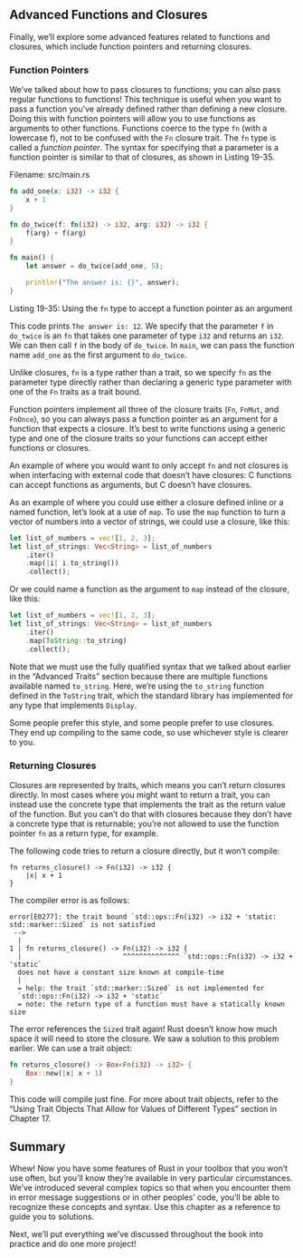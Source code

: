 ## Advanced Functions and Closures

Finally, we’ll explore some advanced features related to functions and
closures, which include function pointers and returning closures.

### Function Pointers

We’ve talked about how to pass closures to functions; you can also pass regular
functions to functions! This technique is useful when you want to pass a
function you’ve already defined rather than defining a new closure. Doing this
with function pointers will allow you to use functions as arguments to other
functions. Functions coerce to the type `fn` (with a lowercase f), not to be
confused with the `Fn` closure trait. The `fn` type is called a *function
pointer*. The syntax for specifying that a parameter is a function pointer is
similar to that of closures, as shown in Listing 19-35.

<span class="filename">Filename: src/main.rs</span>

```rust
fn add_one(x: i32) -> i32 {
    x + 1
}

fn do_twice(f: fn(i32) -> i32, arg: i32) -> i32 {
    f(arg) + f(arg)
}

fn main() {
    let answer = do_twice(add_one, 5);

    println!("The answer is: {}", answer);
}
```

<span class="caption">Listing 19-35: Using the `fn` type to accept a function
pointer as an argument</span>

This code prints `The answer is: 12`. We specify that the parameter `f` in
`do_twice` is an `fn` that takes one parameter of type `i32` and returns an
`i32`. We can then call `f` in the body of `do_twice`. In `main`, we can pass
the function name `add_one` as the first argument to `do_twice`.

Unlike closures, `fn` is a type rather than a trait, so we specify `fn` as the
parameter type directly rather than declaring a generic type parameter with one
of the `Fn` traits as a trait bound.

Function pointers implement all three of the closure traits (`Fn`, `FnMut`, and
`FnOnce`), so you can always pass a function pointer as an argument for a
function that expects a closure. It’s best to write functions using a generic
type and one of the closure traits so your functions can accept either
functions or closures.

An example of where you would want to only accept `fn` and not closures is when
interfacing with external code that doesn’t have closures: C functions can
accept functions as arguments, but C doesn’t have closures.

As an example of where you could use either a closure defined inline or a named
function, let’s look at a use of `map`. To use the `map` function to turn a
vector of numbers into a vector of strings, we could use a closure, like this:

```rust
let list_of_numbers = vec![1, 2, 3];
let list_of_strings: Vec<String> = list_of_numbers
    .iter()
    .map(|i| i.to_string())
    .collect();
```

Or we could name a function as the argument to `map` instead of the closure,
like this:

```rust
let list_of_numbers = vec![1, 2, 3];
let list_of_strings: Vec<String> = list_of_numbers
    .iter()
    .map(ToString::to_string)
    .collect();
```

Note that we must use the fully qualified syntax that we talked about earlier
in the “Advanced Traits” section because there are multiple functions available
named `to_string`. Here, we’re using the `to_string` function defined in the
`ToString` trait, which the standard library has implemented for any type that
implements `Display`.

Some people prefer this style, and some people prefer to use closures. They end
up compiling to the same code, so use whichever style is clearer to you.

### Returning Closures

Closures are represented by traits, which means you can’t return closures
directly. In most cases where you might want to return a trait, you can instead
use the concrete type that implements the trait as the return value of the
function. But you can’t do that with closures because they don’t have a
concrete type that is returnable; you’re not allowed to use the function
pointer `fn` as a return type, for example.

The following code tries to return a closure directly, but it won’t compile:

```rust,ignore
fn returns_closure() -> Fn(i32) -> i32 {
    |x| x + 1
}
```

The compiler error is as follows:

```text
error[E0277]: the trait bound `std::ops::Fn(i32) -> i32 + 'static:
std::marker::Sized` is not satisfied
 -->
  |
1 | fn returns_closure() -> Fn(i32) -> i32 {
  |                         ^^^^^^^^^^^^^^ `std::ops::Fn(i32) -> i32 + 'static`
  does not have a constant size known at compile-time
  |
  = help: the trait `std::marker::Sized` is not implemented for
  `std::ops::Fn(i32) -> i32 + 'static`
  = note: the return type of a function must have a statically known size
```

The error references the `Sized` trait again! Rust doesn’t know how much space
it will need to store the closure. We saw a solution to this problem earlier.
We can use a trait object:

```rust
fn returns_closure() -> Box<Fn(i32) -> i32> {
    Box::new(|x| x + 1)
}
```

This code will compile just fine. For more about trait objects, refer to the
“Using Trait Objects That Allow for Values of Different Types” section in
Chapter 17.

## Summary

Whew! Now you have some features of Rust in your toolbox that you won’t use
often, but you’ll know they’re available in very particular circumstances.
We’ve introduced several complex topics so that when you encounter them in
error message suggestions or in other peoples’ code, you’ll be able to
recognize these concepts and syntax. Use this chapter as a reference to guide
you to solutions.

Next, we’ll put everything we’ve discussed throughout the book into practice
and do one more project!
